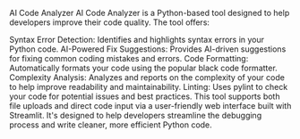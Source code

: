 AI Code Analyzer
AI Code Analyzer is a Python-based tool designed to help developers improve their code quality. The tool offers:

Syntax Error Detection: Identifies and highlights syntax errors in your Python code.
AI-Powered Fix Suggestions: Provides AI-driven suggestions for fixing common coding mistakes and errors.
Code Formatting: Automatically formats your code using the popular black code formatter.
Complexity Analysis: Analyzes and reports on the complexity of your code to help improve readability and maintainability.
Linting: Uses pylint to check your code for potential issues and best practices.
This tool supports both file uploads and direct code input via a user-friendly web interface built with Streamlit. It's designed to help developers streamline the debugging process and write cleaner, more efficient Python code.

